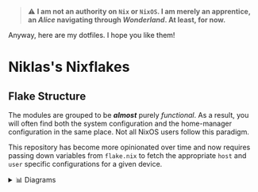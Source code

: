 > :warning: **I am not an authority on `Nix` or `NixOS`. I am merely an apprentice, an *Alice* navigating through *Wonderland*. At least, for now.**

Anyway, here are my dotfiles. I hope you like them!

# Niklas's Nixflakes

## Flake Structure

The modules are grouped to be ***almost*** purely *functional*. As a result, you will often find both the system configuration and the home-manager configuration in the same place. Not all NixOS users follow this paradigm.

This repository has become more opinionated over time and now requires passing down variables from `flake.nix` to fetch the appropriate `host` and `user` specific configurations for a given device.

<details>
<summary>📊 Diagrams</summary>

![Flake Structure](docs/media/FlakeStructure10.png)  
*Disclaimer: This image is from [erictossell](https://github.com/erictossell), and the overall project is heavily inspired by his config, so check it out too!*

</details>
